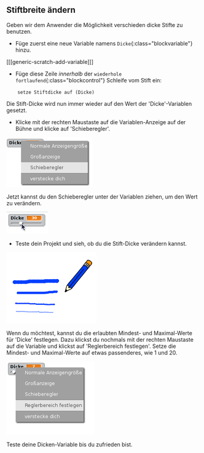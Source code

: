 ## Stiftbreite ändern

Geben wir dem Anwender die Möglichkeit verschieden dicke Stifte zu benutzen.

+ Füge zuerst eine neue Variable namens `Dicke`{:class="blockvariable"} hinzu.

[[[generic-scratch-add-variable]]]

+ Füge diese Zeile *innerhalb* der `wiederhole fortlaufend`{:class="blockcontrol"} Schleife vom Stift ein:

```blocks
    setze Stiftdicke auf (Dicke)
```

Die Stift-Dicke wird nun immer wieder auf den Wert der 'Dicke'-Variablen gesetzt.

+ Klicke mit der rechten Maustaste auf die Variablen-Anzeige auf der Bühne und klicke auf 'Schieberegler'.

![screenshot](images/paint-slider.png)

Jetzt kannst du den Schieberegler unter der Variablen ziehen, um den Wert zu verändern.

![screenshot](images/paint-slider-change.png)

+ Teste dein Projekt und sieh, ob du die Stift-Dicke verändern kannst.

![screenshot](images/paint-width-test.png)

Wenn du möchtest, kannst du die erlaubten Mindest- und Maximal-Werte für 'Dicke' festlegen. Dazu klickst du nochmals mit der rechten Maustaste auf die Variable und klickst auf 'Reglerbereich festlegen'. Setze die Mindest- und Maximal-Werte auf etwas passenderes, wie 1 und 20.

![screenshot](images/paint-slider-max.png)

Teste deine Dicken-Variable bis du zufrieden bist.
